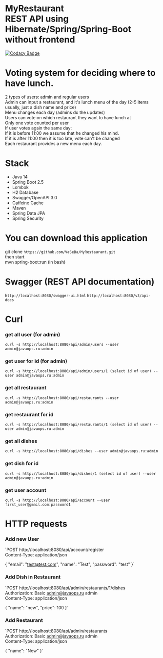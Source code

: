 # MyRestaurant <br> REST API using Hibernate/Spring/Spring-Boot without frontend
[![Codacy Badge](https://app.codacy.com/project/badge/Grade/fb0a0e866ff043b2b38e0e9ee3c0db92)](https://www.codacy.com/gh/VaSeBa/MyRestaurant/dashboard?utm_source=github.com&amp;utm_medium=referral&amp;utm_content=VaSeBa/MyRestaurant&amp;utm_campaign=Badge_Grade)

# Voting system for deciding where to have lunch.

2 types of users: admin and regular users <br>
Admin can input a restaurant, and it's lunch menu of the day (2-5 items usually, just a dish name and price)<br>
Menu changes each day (admins do the updates)<br>
Users can vote on which restaurant they want to have lunch at<br>
Only one vote counted per user<br>
If user votes again the same day:<br>
If it is before 11:00 we assume that he changed his mind.<br>
If it is after 11:00 then it is too late, vote can't be changed<br>
Each restaurant provides a new menu each day.<br>


# Stack 

- Java 14
- Spring Boot 2.5
- Lombok 
- H2 Database
- Swagger/OpenAPI 3.0 
- Caffeine Cache
- Maven
- Spring Data JPA
- Spring Security

# You can download this application

git clone `https://github.com/VaSeBa/MyRestaurant.git`
<br>
then start
<br>
mvn spring-boot:run (in bash)


# Swagger (REST API documentation)

```http://localhost:8080/swagger-ui.html```
```http://localhost:8080/v3/api-docs```



# Curl 

### get all user (for admin)
`curl -s http://localhost:8080/api/admin/users --user admin@javaops.ru:admin`
### get user for id (for admin)
`curl -s http://localhost:8080/api/admin/users/1 (select id of user) --user admin@javaops.ru:admin`
### get all restaurant 
`curl -s http://localhost:8080/api/restaurants --user admin@javaops.ru:admin`
### get restaurant for id 
`curl -s http://localhost:8080/api/restaurants/1 (select id of user) --user admin@javaops.ru:admin`
### get all dishes 
`curl -s http://localhost:8080/api/dishes --user admin@javaops.ru:admin`
### get dish for id 
`curl -s http://localhost:8080/api/dishes/1 (select id of user) --user admin@javaops.ru:admin`

### get user account 
`curl -s http://localhost:8080/api/account --user first_user@gmail.com:password1`



# HTTP requests

### Add new User

`POST http://localhost:8080/api/account/register<br>
Content-Type: application/json<br>

{
      "email": "test@test.com",
      "name": "Test",
      "password": "test"
}`

### Add Dish in Restaurant

`POST http://localhost:8080/api/admin/restaurants/1/dishes<br>
Authorization: Basic admin@javaops.ru admin<br>
Content-Type: application/json<br>

{
  "name": "new",
  "price": 100
}`

### Add Restaurant

`POST http://localhost:8080/api/admin/restaurants<br>
Authorization: Basic admin@javaops.ru admin<br>
Content-Type: application/json<br>

{
  "name": "New"
}`






